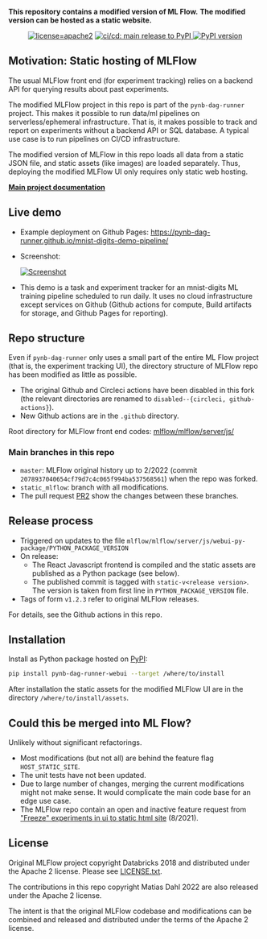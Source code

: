 **This repository contains a modified version of ML Flow.**
**The modified version can be hosted as a static website.**

<div align="center">

  <!-- 
    -- Need an empty line above: https://stackoverflow.com/a/70293384 
    -- First <a href>..</a> also should be on one line
    -->
  <a href="https://github.com/pynb-dag-runner/mlflow#license">![license=apache2](https://img.shields.io/github/license/pynb-dag-runner/mlflow?style=flat-square)</a>
  <a href="https://github.com/pynb-dag-runner/mlflow/actions/workflows/cicd_main-release.yml">
    ![ci/cd: main release to PyPI](https://github.com/pynb-dag-runner/mlflow/actions/workflows/cicd_main-release.yml/badge.svg)
  </a>
  <a href="https://pypi.org/project/pynb-dag-runner-webui/">
    ![PyPI version](https://badge.fury.io/py/pynb-dag-runner-webui.svg)
  </a>

</div>

## Motivation: Static hosting of MLFlow

The usual MLFlow front end (for experiment tracking) relies on a backend API for querying results about past experiments.

The modified MLFlow project in this repo is part of the `pynb-dag-runner` project.
This makes it possible to run data/ml pipelines on serverless/ephemeral infrastructure.
That is, it makes possible to track and report on experiments without a backend API or SQL database.
A typical use case is to run pipelines on CI/CD infrastructure.

The modified version of MLFlow in this repo loads all data from a static JSON file, and static assets (like images) are loaded separately.
Thus, deploying the modified MLFlow UI only requires only static web hosting.

**[Main project documentation](https://pynb-dag-runner.github.io/pynb-dag-runner/)**

## Live demo

- Example deployment on Github Pages: https://pynb-dag-runner.github.io/mnist-digits-demo-pipeline/

- Screenshot:

  [![Screenshot](https://pynb-dag-runner.github.io/pynb-dag-runner/live-demos/mnist-digits-demo-pipeline/screenshot-task-list.png)](https://pynb-dag-runner.github.io/mnist-digits-demo-pipeline/)

- This demo is a task and experiment tracker for an mnist-digits ML training pipeline scheduled to run daily.
  It uses no cloud infrastructure except services on Github (Github actions for compute, Build artifacts for storage, and Github Pages for reporting).

## Repo structure

Even if `pynb-dag-runner` only uses a small part of the entire ML Flow project (that is, the experiment tracking UI), the directory structure of MLFlow repo has been modified as little as possible.

- The original Github and Circleci actions have been disabled in this fork (the relevant directories are renamed to `disabled--{circleci, github-actions}`).
- New Github actions are in the `.github` directory.

Root directory for MLFlow front end codes:
[mlflow/mlflow/server/js/](https://github.com/pynb-dag-runner/mlflow/tree/static_mlflow/mlflow/server/js/)

### Main branches in this repo
- `master`: MLFlow original history up to 2/2022 (commit `2078937040654cf79d7c4c065f994ba537568561`) when the repo was forked.
- `static_mlflow`: branch with all modifications.
- The pull request [PR2](https://github.com/pynb-dag-runner/mlflow/pull/2) show the changes between these branches.

## Release process

- Triggered on updates to the file `mlflow/mlflow/server/js/webui-py-package/PYTHON_PACKAGE_VERSION`
- On release:
  - The React Javascript frontend is compiled and the static assets are published as a Python package (see below).
  - The published commit is tagged with `static-v<release version>`.
    The version is taken from first line in `PYTHON_PACKAGE_VERSION` file.
- Tags of form `v1.2.3` refer to original MLFlow releases.

For details, see the Github actions in this repo.

## Installation

Install as Python package hosted on [PyPI](https://pypi.org/project/pynb-dag-runner-webui/):

```bash
pip install pynb-dag-runner-webui --target /where/to/install
```

After installation the static assets for the modified MLFlow UI are in the directory `/where/to/install/assets`.

## Could this be merged into ML Flow?

Unlikely without significant refactorings.

- Most modifications (but not all) are behind the feature flag `HOST_STATIC_SITE`.
- The unit tests have not been updated.
- Due to large number of changes, merging the current modifications might not make sense.
  It would complicate the main code base for an edge use case.
- The MLFlow repo contain an open and inactive feature request from ["Freeze" experiments in ui to static html site](https://github.com/mlflow/mlflow/issues/4645#issuecomment-1121478040) (8/2021).

## License

Original MLFlow project copyright Databricks 2018 and distributed under the Apache 2 license.
Please see [LICENSE.txt](LICENSE.txt).

The contributions in this repo copyright Matias Dahl 2022 are also released under the Apache 2 license.

The intent is that the original MLFlow codebase and modifications can be combined and released and distributed under the terms of the Apache 2 license.

